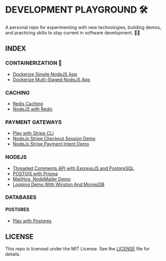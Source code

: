 # DEVELOPMENT PLAYGROUND 🛠️

A personal repo for experimenting with new technologies, building demos, and practicing skills to stay current in software development. 🚀✨

## INDEX

### CONTAINERIZATION 🐳

- [Dockerize Simple NodeJS App](./containerization/dockerize-nodejs-app/)
- [Dockerize Multi-Staged NodeJS App](./containerization/dockerize-multi-staged-nodejs-app/)

### CACHING

- [Redis Caching](./caching/redis/)
- [NodeJS with Redis](./caching/nodejs-redis/)

### PAYMENT GATEWAYS

- [Play with Stripe CLI](./payment-gateways/play-with-stripe-cli/)
- [NodeJs Stripe Checkout Session Demo](./payment-gateways/nodes-stripe-checkout-session-demo/)
- [NodeJs Stripe Payment Intent Demo](./payment-gateways/nodejs-stripe-payment-intent-demo/)

### NODEJS

- [Threaded Comments API with ExpressJS and PostgreSQL](./nodejs/threaded-comments-api-with-express-and-postgres/)
- [POSTGIS with Prisma](./nodejs/postgis-prisma-demo/)
- [MailHog, NodeMailer Demo](./nodejs/mailhog-nodemailer-demo/)
- [Logging Demo With Winston And MongoDB](./nodejs/logging-with-winston-and-mongo/)

### DATABASES

#### POSTGRES

- [Play with Postgres](./databases/postgres/play-with-postgres/)

## LICENSE

This repo is licensed under the MIT License. See the [LICENSE](./LICENSE) file for details.
